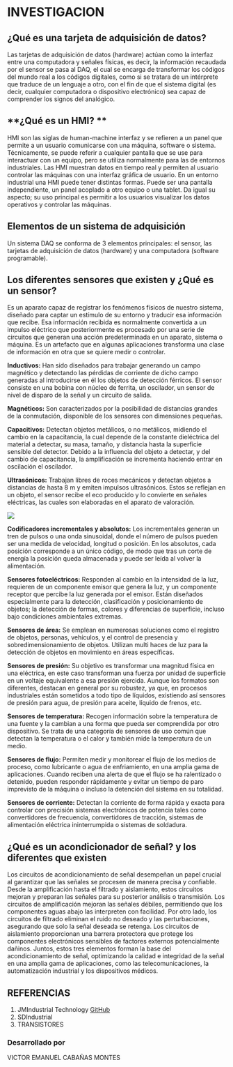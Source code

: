 # INVESTIGACION
## **¿Qué es una tarjeta de adquisición de datos?**  
Las tarjetas de adquisición de datos (hardware) actúan como la interfaz entre una computadora y señales físicas, es decir, la información recaudada por el sensor se pasa al DAQ, el cual se encarga de transformar los códigos del mundo real a los códigos digitales, como si se tratara de un intérprete que traduce de un lenguaje a otro, con el fin de que el sistema digital (es decir, cualquier computadora o dispositivo electrónico) sea capaz de comprender los signos del analógico.
## **¿Qué es un HMI? ** 
HMI son las siglas de human-machine interfaz y se refieren a un panel que permite a un usuario comunicarse con una máquina, software o sistema. Técnicamente, se puede referir a cualquier pantalla que se use para interactuar con un equipo, pero se utiliza normalmente para las de entornos industriales. Las HMI muestran datos en tiempo real y permiten al usuario controlar las máquinas con una interfaz gráfica de usuario. En un entorno industrial una HMI puede tener distintas formas. Puede ser una pantalla independiente, un panel acoplado a otro equipo o una tablet. Da igual su aspecto; su uso principal es permitir a los usuarios visualizar los datos operativos y controlar las máquinas.
## **Elementos de un sistema de adquisición** 
Un sistema DAQ se conforma de 3 elementos principales: el sensor, las tarjetas de adquisición de datos (hardware) y una computadora (software programable).
## **Los diferentes sensores que existen y ¿Qué es un sensor?** 
 Es un aparato capaz de registrar los fenómenos físicos de nuestro sistema, diseñado para captar un estímulo de su entorno y traducir esa información que recibe. Esa información recibida es normalmente convertida a un impulso eléctrico que posteriormente es procesado por una serie de circuitos que generan una acción predeterminada en un aparato, sistema o máquina. Es un artefacto que en algunas aplicaciones transforma una clase de información en otra que se quiere medir o controlar.

**Inductivos:** Han sido diseñados para trabajar generando un campo magnético y detectando las pérdidas de corriente de dicho campo generadas al introducirse en él los objetos de detección férricos. El sensor consiste en una bobina con núcleo de ferrita, un oscilador, un sensor de nivel de disparo de la señal y un circuito de salida.  

**Magnéticos:** Son caracterizados por la posibilidad de distancias grandes de la conmutación, disponible de los sensores con dimensiones pequeñas. 

**Capacitivos:** Detectan objetos metálicos, o no metálicos, midiendo el cambio en la capacitancia, la cual depende de la constante dieléctrica del material a detectar, su masa, tamaño, y distancia hasta la superficie sensible del detector.  Debido a la influencia del objeto a detectar, y del cambio de capacitancia, la amplificación se incrementa haciendo entrar en oscilación el oscilador.

**Ultrasónicos:** Trabajan libres de roces mecánicos y detectan objetos a distancias de hasta 8 m y emiten impulsos ultrasónicos. Estos se reflejan en un objeto, el sensor recibe el eco producido y lo convierte en señales eléctricas, las cuales son elaboradas en el aparato de valoración.

![](https://sdindustrial.com.mx/wp-content/uploads/2021/06/cat-3000-2-20-3.jpeg.webp)

**Codificadores incrementales y absolutos:** Los incrementales generan un tren de pulsos o una onda sinusoidal, donde el número de pulsos pueden ser una medida de velocidad, longitud o posición. En los absolutos, cada posición corresponde a un único código, de modo que tras un corte de energía la posición queda almacenada y puede ser leída al volver la alimentación.

**Sensores fotoeléctricos:** Responden al cambio en la intensidad de la luz, requieren de un componente emisor que genera la luz, y un componente receptor que percibe la luz generada por el emisor. Están diseñados especialmente para la detección, clasificación y posicionamiento de objetos; la detección de formas, colores y diferencias de superficie, incluso bajo condiciones ambientales extremas.

**Sensores de área:** Se emplean en numerosas soluciones como el registro de objetos, personas, vehículos, y el control de presencia y sobredimensionamiento de objetos. Utilizan multi haces de luz para la detección de objetos en movimiento en áreas específicas. 

**Sensores de presión:** Su objetivo es transformar una magnitud física en una eléctrica, en este caso transforman una fuerza por unidad de superficie en un voltaje equivalente a esa presión ejercida. Aunque los formatos son diferentes, destacan en general por su robustez, ya que, en procesos industriales están sometidos a todo tipo de líquidos, existiendo así sensores de presión para agua, de presión para aceite, líquido de frenos, etc. 

**Sensores de temperatura:** Recogen información sobre la temperatura de una fuente y la cambian a una forma que pueda ser comprendida por otro dispositivo. Se trata de una categoría de sensores de uso común que detectan la temperatura o el calor y también mide la temperatura de un medio.

**Sensores de flujo:** Permiten medir y monitorear el flujo de los medios de proceso, como lubricante o agua de enfriamiento, en una amplia gama de aplicaciones. Cuando reciben una alerta de que el flujo se ha ralentizado o detenido, pueden responder rápidamente y evitar un tiempo de paro imprevisto de la máquina o incluso la detención del sistema en su totalidad.

**Sensores de corriente:** Detectan la corriente de forma rápida y exacta para controlar con precisión sistemas electrónicos de potencia tales como convertidores de frecuencia, convertidores de tracción, sistemas de alimentación eléctrica ininterrumpida o sistemas de soldadura.
## **¿Qué es un acondicionador de señal? y los diferentes que existen** 
Los circuitos de acondicionamiento de señal desempeñan un papel crucial al garantizar que las señales se procesen de manera precisa y confiable. Desde la amplificación hasta el filtrado y aislamiento, estos circuitos mejoran y preparan las señales para su posterior análisis o transmisión. 
Los circuitos de amplificación mejoran las señales débiles, permitiendo que los componentes aguas abajo las interpreten con facilidad. Por otro lado, los circuitos de filtrado eliminan el ruido no deseado y las perturbaciones, asegurando que solo la señal deseada se retenga. 
Los circuitos de aislamiento proporcionan una barrera protectora que protege los componentes electrónicos sensibles de factores externos potencialmente dañinos. Juntos, estos tres elementos forman la base del acondicionamiento de señal, optimizando la calidad e integridad de la señal en una amplia gama de aplicaciones, como las telecomunicaciones, la automatización industrial y los dispositivos médicos.

## REFERENCIAS 
1. JMIndustrial Technology [GitHub](https://www.jmi.com.mx/tarjetas-de-adquisicion-dedatos/#:~:text=Las%20tarjetas%20de%20adquisici%C3%B3n%20de%20datos%20(hardware)%20act%C3%BAan%20como%20la,int%C3%A9rprete%20que%20traduce%20de%20un) 
2. SDIndustrial
3. TRANSISTORES


### Desarrollado por 
VICTOR EMANUEL CABAÑAS MONTES
